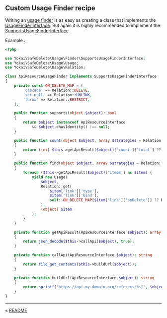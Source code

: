 Custom Usage Finder recipe
--------------------------

Writing an [usage finder](../components/usage-finder.md) is as easy as 
creating a class that implements the [UsageFinderInterface](../../src/Usage/Finder/UsageFinderInterface.php).
But again it is highly recommended to implement 
the [SupportsUsageFinderInterface](../../src/Usage/Finder/SupportsUsageFinderInterface.php).

Example :

```php
<?php

use Yokai\SafeDelete\Usage\Finder\SupportsUsageFinderInterface;
use Yokai\SafeDelete\Usage\Usage;
use Yokai\SafeDelete\Usage\Relation;

class ApiResourceUsageFinder implements SupportsUsageFinderInterface
{
    private const ON_DELETE_MAP = [
        'cascade' => Relation::DELETE,
        'set-null' => Relation::UNLINK,
        'throw' => Relation::RESTRICT,
    ];

    public function supports(object $object): bool
    {
        return $object instanceof ApiResourceInterface
            && $object->hasIdentity() !== null;
    }

    public function count(object $object, array $strategies = Relation::BLOCKING): int
    {
        return (int) $this->getApiResult($object)['count']['total'] ?? 0;
    }

    public function find(object $object, array $strategies = Relation::BLOCKING): iterable
    {
        foreach ($this->getApiResult($object)['items'] as $item) {
            yield new Usage(
                $object,
                Relation::get(
                    $item['link']['type'],
                    $item['link']['bind'],
                    self::ON_DELETE_MAP[$item['link']['onDelete']] ?? Relation::RESTRICT
                ),
                (object) $item
            );
        }
    }

    private function getApiResult(ApiResourceInterface $object): array
    {
        return json_decode($this->callApi($object), true);
    }

    private function callApi(ApiResourceInterface $object): string 
    {
        return file_get_contents($this->buildUrl($object));
    }

    private function buildUrl(ApiResourceInterface $object): string
    {
        return sprintf('https://api.my-domain.org/referers/%s]', $object->getIdentity());
    }
}
```



---

« [README](../../README.md)
